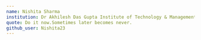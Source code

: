 ```yaml
---
name: Nishita Sharma 
institution: Dr Akhilesh Das Gupta Institute of Technology & Management
quote: Do it now.Sometimes later becomes never.
github_user: Nishita23
---
```

